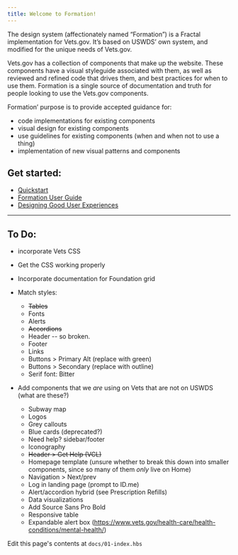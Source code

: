 ```yaml
---
title: Welcome to Formation!
---
```


The design system (affectionately named “Formation”) is a Fractal implementation for Vets.gov. It’s based on USWDS’ own system, and modified for the unique needs of Vets.gov.

Vets.gov has a collection of components that make up the website. These components have a visual styleguide associated with them, as well as reviewed and refined code that drives them, and best practices for when to use them. Formation is a single source of documentation and truth for people looking to use the Vets.gov components.

Formation’ purpose is to provide accepted guidance for:

- code implementations for existing components
- visual design for existing components
- use guidelines for existing components (when and when not to use a thing)
- implementation of new visual patterns and components

## Get started:
- [Quickstart](/docs/quickstart)
- [Formation User Guide](/docs/user-guide)
- [Designing Good User Experiences](/docs/playbook/designing-good-user-experiences)

---

## To Do:

- incorporate Vets CSS
- Get the CSS working properly
- Incorporate documentation for Foundation grid
- Match styles:
  - ~~Tables~~
  - Fonts
  - Alerts
  - ~~Accordions~~
  - Header -- so broken.
  - Footer
  - Links
  - Buttons > Primary Alt (replace with green)
  - Buttons > Secondary (replace with outline)
  - Serif font: Bitter


- Add components that we _are_ using on Vets that are not on USWDS (what are these?)
  - Subway map
  - Logos
  - Grey callouts
  - Blue cards (deprecated?)
  - Need help? sidebar/footer
  - Iconography
  - ~~Header > Get Help (VCL)~~
  - Homepage template (unsure whether to break this down into smaller components, since so many of them _only_ live on Home)
  - Navigation > Next/prev
  - Log in landing page (prompt to ID.me)
  - Alert/accordion hybrid (see Prescription Refills)
  - Data visualizations
  - Add Source Sans Pro Bold
  - Responsive table
  - Expandable alert box (https://www.vets.gov/health-care/health-conditions/mental-health/)

Edit this page's contents at `docs/01-index.hbs`
